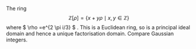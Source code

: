 The ring $$\mathbb{Z}[ \rho ]= \{x+y \rho  \mid x,y \in  \mathbb{Z} \}$$
where $  \rho =e^{2 \pi i/3} $ . This is a Euclidean ring, so is a
principal ideal domain and hence a unique factorisation domain. Compare
Gaussian integers.
